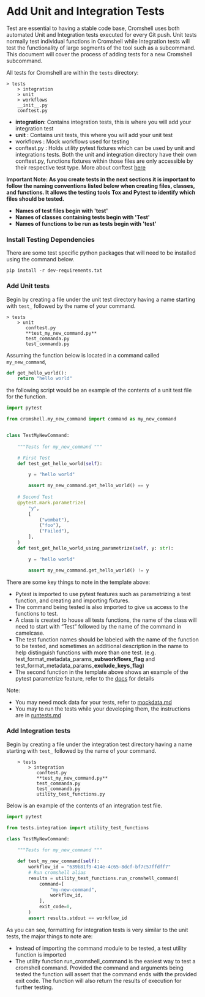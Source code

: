 # Add Unit and Integration Tests

Test are essential to having a stable code base, Cromshell uses both automated Unit and 
Integration tests executed for every Git push. Unit tests normally test individual 
functions in Cromshell while Integration tests will test the functionality of large 
segments of the tool such as a subcommand. This document will cover the process
of adding tests for a new Cromshell subcommand. 

All tests for Cromshell are within the `tests` directory:
```
> tests
    > integration
    > unit
    > workflows
    __init__.py
    conftest.py 
```
- **integration**: Contains integration tests, this is where you will add your integration test
- **unit** : Contains unit tests, this where you will add your unit test
- workflows : Mock workflows used for testing 
- conftest.py : Holds utility pytest fixtures which can be used by unit and integrations tests. Both the unit and integration directory have their own conftest.py, functions fixtures within those files are only accessible by their respective test type. More about conftest [here](https://docs.pytest.org/en/6.2.x/fixture.html)

**Important Note: As you create tests in the next sections it is important to follow the naming 
conventions listed below when creating files, classes, and functions. 
It allows the testing tools Tox and Pytest to identify which files should be tested.** 
- **Names of test files begin with 'test'**
- **Names of classes containing tests begin with 'Test'**  
- **Names of functions to be run as tests begin with 'test'**  

### Install Testing Dependencies
There are some test specific python packages that will need to be installed using 
the command below.
```shell
pip install -r dev-requirements.txt
```
### Add Unit tests

Begin by creating a file under the unit test directory having a name starting 
with `test_` followed by the name of your command. 

```
> tests
    > unit
       conftest.py
       **test_my_new_command.py**
       test_commanda.py
       test_commandb.py
```

Assuming the function below is located in a command called `my_new_command`, 
```python
def get_hello_world():
    return "hello world"
```

the following script would be an example of the contents of a unit test 
file for the function.  
```python
import pytest

from cromshell.my_new_command import command as my_new_command


class TestMyNewCommand:
    
    """Tests for my_new_command """

    # First Test
    def test_get_hello_world(self):

        y = "hello world"

        assert my_new_command.get_hello_world() == y
    
    # Second Test
    @pytest.mark.parametrize(        
        "y",
        [
            ("wombat"),
            ("foo"),
            ("Failed"),
        ],
    )
    def test_get_hello_world_using_parametrize(self, y: str):

        y = "hello world"

        assert my_new_command.get_hello_world() != y
```

There are some key things to note in the template above:
- Pytest is imported to use pytest features such as parametrizing a test function, 
and creating and importing fixtures. 
- The command being tested is also imported to give us access to the functions to test. 
- A class is created to house all tests functions, the name of the class will need to 
start with “Test” followed by the name of the command in camelcase.
- The test function names should be labeled with the name of the function to be tested, 
and sometimes an additional description in the name to help distinguish functions with 
more than one test. (e.g. test_format_metadata_params_**subworkflows_flag** and 
test_format_metadata_params_**exclude_keys_flag**)
- The second function in the template above shows an example of the pytest parametrize 
feature, refer to the [docs](https://docs.pytest.org/en/6.2.x/parametrize.html) for details

Note:
- You may need mock data for your tests, refer to [mockdata.md](../developer_docs/mockdata.md)
- You may to run the tests while your developing them, the instructions are in [runtests.md](../developer_docs/runtests.md) 

### Add Integration tests

Begin by creating a file under the integration test directory having a name starting 
with `test_` followed by the name of your command. 
```
    > tests
        > integration
           conftest.py
           **test_my_new_command.py**
           test_commanda.py
           test_commandb.py
           utility_test_functions.py
```

Below is an example of the contents of an integration test file. 

```python
import pytest

from tests.integration import utility_test_functions

class TestMyNewCommand:
    
    """Tests for my_new_command """

    def test_my_new_command(self):
        workflow_id = "639b81f9-414e-4c65-8dcf-bf7c57ffdff7"
        # Run cromshell alias
        results = utility_test_functions.run_cromshell_command(
            command=[
                "my-new-command",
                workflow_id,
            ],
            exit_code=0,
        )
        assert results.stdout == workflow_id
```

As you can see, formatting for integration tests is very similar to the unit tests, 
the major things to note are:
- Instead of importing the command module to be tested, a test utility function is imported
- The utility function run_cromshell_command is the easiest way to test a cromshell 
command. Provided the command and arguments being tested the function will assert that 
the command ends with the provided exit code. The function will also return the results 
of execution for further testing. 

